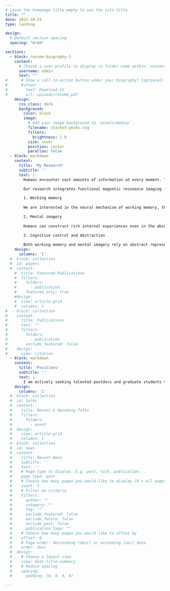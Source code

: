 ```yaml
---
# Leave the homepage title empty to use the site title
title: ""
date: 2022-10-24
type: landing

design:
  # Default section spacing
  spacing: "6rem"

sections:
  - block: resume-biography-3
    content:
      # Choose a user profile to display (a folder name within `content/authors/`)
      username: admin
      text: ""
#      # Show a call-to-action button under your biography? (optional)
#      button:
#        text: Download CV
#        url: uploads/resume.pdf
    design:
      css_class: dark
      background:
        color: black
        image:
          # Add your image background to `assets/media/`.
          filename: stacked-peaks.svg
          filters:
            brightness: 1.0
          size: cover
          position: center
          parallax: false
  - block: markdown
    content:
      title: 'My Research'
      subtitle: ''
      text: |-
        Humans encounter vast amounts of information at every moment. The ability to perform complex mental computations and adapt flexibly to the changing environments constitutes the core of human cognition, and underlies higher-level cognition such as inference, language comprehension, and problem solving. The primary objective of my lab is to understand the neural mechanisms underlying such complex and flexible behaviors.  

        Our research integrates functional magnetic resonance imaging (fMRI), scalp electroencephalography (EEG), magnetoencephalography (MEG), intracranial EEG (iEEG), with psychophysics and computational modeling, to investigate the neural mechanisms underlying visual and high-level cognition. Specifically, we focus on the following areas:  

        1. Working memory
        
        We are interested in the neural mechanism of working memory, the ability to maintain and manipulate information in mind for a short period of time in order to serve current behavioral demands. Previous work has suggested a distributed cortical network in working memory, including sensory, parietal, and frontal cortex; yet the respective contribution of these cortical regions in working memory has remained elusive. How are maintenance and manipulation functions of working memory supported by the distributed cortical network?

        2. Mental imagery
        
        Humans can construct rich internal experiences even in the absence of external sensory input. How do we generate vivid imagery experiences in our brain? How does internally-constructed mental imagery differ from perceptual and mnemonic experiences derived externally? 

        3. Cognitive control and Abstraction
        
        Both working memory and mental imagery rely on abstract representations of knowledge and concepts. Abstract representations provide a foundation for fast, effective learning and generalization during flexible behaviors. We are particularly interested how abstract information (such as concrete and abstract structural information) is represented in working memory and imagery. Along this line of research, we aim to elucidate how working memory and long-term memory interact in the brain. 
    design:
      columns: '1'
  #- block: collection
  #  id: papers
  #  content:
    #  title: Featured Publications
    #  filters:
    #    folders:
    #      - publication
    #    featured_only: true
    #design:
    #  view: article-grid
    #  columns: 2
#  - block: collection
#    content:
#      title: Publications
#      text: ""
#      filters:
#        folders:
#          - publication
#        exclude_featured: false
#    design:
#      view: citation
  - block: markdown
    content:
      title: 'Positions'
      subtitle: ''
      text: |-
        I am actively seeking talented postdocs and graduate students to join the lab. Please email me with your CV if you are interested!
    design:
      columns: '1'
  #- block: collection
  #  id: talks
  #  content:
  #    title: Recent & Upcoming Talks
  #    filters:
  #      folders:
  #        - event
  #  design:
  #    view: article-grid
  #    columns: 1
  #- block: collection
  #  id: news
  #  content:
  #    title: Recent News
  #    subtitle: ''
  #    text: ''
  #    # Page type to display. E.g. post, talk, publication...
  #    page_type: post
  #    # Choose how many pages you would like to display (0 = all pages)
  #    count: 5
  #    # Filter on criteria
  #    filters:
  #      author: ""
  #      category: ""
  #      tag: ""
  #      exclude_featured: false
  #      exclude_future: false
  #      exclude_past: false
  #      publication_type: ""
  #    # Choose how many pages you would like to offset by
  #    offset: 0
  #    # Page order: descending (desc) or ascending (asc) date.
  #    order: desc
  #  design:
  #    # Choose a layout view
  #    view: date-title-summary
  #    # Reduce spacing
  #    spacing:
  #      padding: [0, 0, 0, 0]

---
```

